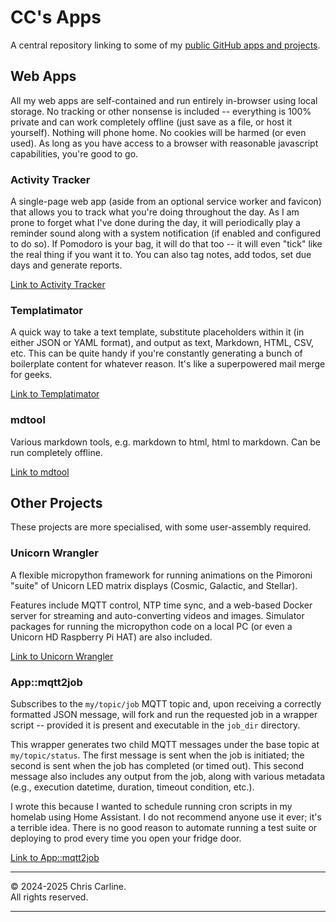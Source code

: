 # CC's Apps

A central repository linking to some of my [public GitHub apps and projects](https://github.com/seesee/).

## Web Apps

All my web apps are self-contained and run entirely in-browser using local storage. No tracking or other nonsense is included -- everything is 100% private and can work completely offline (just save as a file, or host it yourself). Nothing will phone home. No cookies will be harmed (or even used). As long as you have access to a browser with reasonable javascript capabilities, you're good to go.
 
### Activity Tracker
A single-page web app (aside from an optional service worker and favicon) that allows you to track what you're doing throughout the day. As I am prone to forget what I've done during the day, it will periodically play a reminder sound along with a system notification (if enabled and configured to do so). If Pomodoro is your bag, it will do that too -- it will even "tick" like the real thing if you want it to. You can also tag notes, add todos, set due days and generate reports.

[Link to Activity Tracker](https://seesee.github.io/apps/activity-tracker/)  

### Templatimator
A quick way to take a text template, substitute placeholders within it (in either JSON or YAML format), and output as text, Markdown, HTML, CSV, etc. This can be quite handy if you're constantly generating a bunch of boilerplate content for whatever reason. It's like a superpowered mail merge for geeks.

[Link to Templatimator](https://seesee.github.io/apps/templatimator/)  

### mdtool
Various markdown tools, e.g. markdown to html, html to markdown. Can be run completely offline.

[Link to mdtool](https://seesee.github.io/apps/mdtool/)  

## Other Projects

These projects are more specialised, with some user-assembly required. 

### Unicorn Wrangler 
A flexible micropython framework for running animations on the Pimoroni "suite" of Unicorn LED matrix displays (Cosmic, Galactic, and Stellar). 

Features include MQTT control, NTP time sync, and a web-based Docker server for streaming and auto-converting videos and images. Simulator packages for running the micropython code on a local PC (or even a Unicorn HD Raspberry Pi HAT) are also included.

[Link to Unicorn Wrangler](https://github.com/seesee/unicorn_wrangler/)  

### App::mqtt2job
Subscribes to the `my/topic/job` MQTT topic and, upon receiving a correctly formatted JSON message, will fork and run the requested job in a wrapper script -- provided it is present and executable in the `job_dir` directory.

This wrapper generates two child MQTT messages under the base topic at `my/topic/status`. The first message is sent when the job is initiated; the second is sent when the job has completed (or timed out). This second message also includes any output from the job, along with various metadata (e.g., execution datetime, duration, timeout condition, etc.).

I wrote this because I wanted to schedule running cron scripts in my homelab using Home Assistant. I do not recommend anyone use it ever; it's a terrible idea. There is no good reason to automate running a test suite or deploying to prod every time you open your fridge door.

[Link to App::mqtt2job](https://github.com/seesee/App-mqtt2job/)  

----

&copy; 2024-2025 Chris Carline.  
All rights reserved.

----
